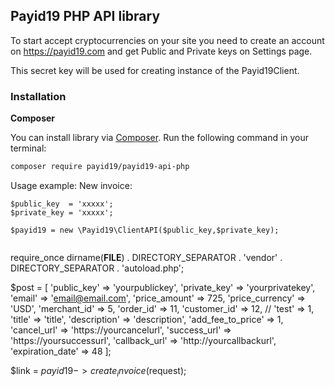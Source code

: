 ## Payid19 PHP API library

To start accept cryptocurrencies on your site you need to create an account on <https://payid19.com> and get Public and Private keys on Settings page.

This secret key will be used for creating instance of the Payid19Client.

### Installation

**Composer**

You can install library via [Composer](http://getcomposer.org/). Run the following command in your terminal:

```bash
composer require payid19/payid19-api-php
```

Usage example:
New invoice:

```
$public_key  = 'xxxxx';
$private_key = 'xxxxx';

$payid19 = new \Payid19\ClientAPI($public_key,$private_key);


```
require_once dirname(__FILE__) . DIRECTORY_SEPARATOR . 'vendor' . DIRECTORY_SEPARATOR . 'autoload.php';


$post = [
                    'public_key' => 'yourpublickey',
                    'private_key' => 'yourprivatekey',
                    'email' => 'email@email.com',
                    'price_amount' => 725,
                    'price_currency' => 'USD',
                    'merchant_id' => 5,
                    'order_id' => 11,
                    'customer_id' => 12,
                    // 'test' => 1,
                    'title' => 'title',
                    'description' => 'description',
                    'add_fee_to_price' => 1,
                    'cancel_url' => 'https://yourcancelurl',
                    'success_url' => 'https://yoursuccessurl',
                    'callback_url' => 'http://yourcallbackurl',
                    'expiration_date' => 48
];

$link = $payid19->create_invoice($request);

```
